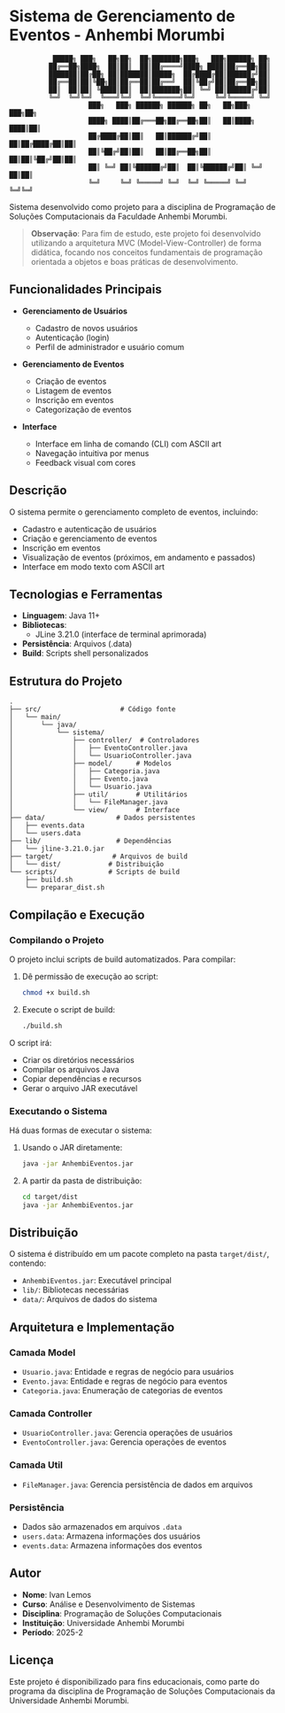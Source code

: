 # Sistema de Gerenciamento de Eventos - Anhembi Morumbi

```
           █████╗ ███╗   ██╗██╗  ██╗███████╗███╗   ███╗██████╗ ██╗
          ██╔══██╗████╗  ██║██║  ██║██╔════╝████╗ ████║██╔══██╗██║
          ███████║██╔██╗ ██║███████║█████╗  ██╔████╔██║██████╔╝██║
          ██╔══██║██║╚██╗██║██╔══██║██╔══╝  ██║╚██╔╝██║██╔══██╗██║
          ██║  ██║██║ ╚████║██║  ██║███████╗██║ ╚═╝ ██║██████╔╝██║
          ╚═╝  ╚═╝╚═╝  ╚═══╝╚═╝  ╚═╝╚══════╝╚═╝     ╚═╝╚═════╝ ╚═╝
                    ███╗   ███╗ ██████╗ ██████╗ ██╗   ██╗███╗   ███╗██╗
                    ████╗ ████║██╔═══██╗██╔══██╗██║   ██║████╗ ████║██║
                    ██╔████╔██║██║   ██║██████╔╝██║   ██║██╔████╔██║██║
                    ██║╚██╔╝██║██║   ██║██╔══██╗██║   ██║██║╚██╔╝██║██║
                    ██║ ╚═╝ ██║╚██████╔╝██║  ██║╚██████╔╝██║ ╚═╝ ██║██║
                    ╚═╝     ╚═╝ ╚═════╝ ╚═╝  ╚═╝ ╚═════╝ ╚═╝     ╚═╝╚═╝
```

Sistema desenvolvido como projeto para a disciplina de Programação de Soluções Computacionais da Faculdade Anhembi Morumbi.

> **Observação**: Para fim de estudo, este projeto foi desenvolvido utilizando a arquitetura MVC (Model-View-Controller) de forma didática, focando nos conceitos fundamentais de programação orientada a objetos e boas práticas de desenvolvimento.

## Funcionalidades Principais

- **Gerenciamento de Usuários**
  - Cadastro de novos usuários
  - Autenticação (login)
  - Perfil de administrador e usuário comum

- **Gerenciamento de Eventos**
  - Criação de eventos
  - Listagem de eventos
  - Inscrição em eventos
  - Categorização de eventos

- **Interface**
  - Interface em linha de comando (CLI) com ASCII art
  - Navegação intuitiva por menus
  - Feedback visual com cores

## Descrição

O sistema permite o gerenciamento completo de eventos, incluindo:
- Cadastro e autenticação de usuários
- Criação e gerenciamento de eventos
- Inscrição em eventos
- Visualização de eventos (próximos, em andamento e passados)
- Interface em modo texto com ASCII art

## Tecnologias e Ferramentas

- **Linguagem**: Java 11+
- **Bibliotecas**:
  - JLine 3.21.0 (interface de terminal aprimorada)
- **Persistência**: Arquivos (.data)
- **Build**: Scripts shell personalizados

## Estrutura do Projeto

```
.
├── src/                    # Código fonte
│   └── main/
│       └── java/
│           └── sistema/
│               ├── controller/  # Controladores
│               │   ├── EventoController.java
│               │   └── UsuarioController.java
│               ├── model/      # Modelos
│               │   ├── Categoria.java
│               │   ├── Evento.java
│               │   └── Usuario.java
│               ├── util/       # Utilitários
│               │   └── FileManager.java
│               └── view/       # Interface
├── data/                  # Dados persistentes
│   ├── events.data
│   └── users.data
├── lib/                   # Dependências
│   └── jline-3.21.0.jar
├── target/               # Arquivos de build
│   └── dist/            # Distribuição
└── scripts/             # Scripts de build
    ├── build.sh
    └── preparar_dist.sh
```

## Compilação e Execução

### Compilando o Projeto

O projeto inclui scripts de build automatizados. Para compilar:

1. Dê permissão de execução ao script:
   ```bash
   chmod +x build.sh
   ```

2. Execute o script de build:
   ```bash
   ./build.sh
   ```

O script irá:
- Criar os diretórios necessários
- Compilar os arquivos Java
- Copiar dependências e recursos
- Gerar o arquivo JAR executável

### Executando o Sistema

Há duas formas de executar o sistema:

1. Usando o JAR diretamente:
   ```bash
   java -jar AnhembiEventos.jar
   ```

2. A partir da pasta de distribuição:
   ```bash
   cd target/dist
   java -jar AnhembiEventos.jar
   ```

## Distribuição

O sistema é distribuído em um pacote completo na pasta `target/dist/`, contendo:
- `AnhembiEventos.jar`: Executável principal
- `lib/`: Bibliotecas necessárias
- `data/`: Arquivos de dados do sistema

## Arquitetura e Implementação

### Camada Model
- `Usuario.java`: Entidade e regras de negócio para usuários
- `Evento.java`: Entidade e regras de negócio para eventos
- `Categoria.java`: Enumeração de categorias de eventos

### Camada Controller
- `UsuarioController.java`: Gerencia operações de usuários
- `EventoController.java`: Gerencia operações de eventos

### Camada Util
- `FileManager.java`: Gerencia persistência de dados em arquivos

### Persistência
- Dados são armazenados em arquivos `.data`
- `users.data`: Armazena informações dos usuários
- `events.data`: Armazena informações dos eventos

## Autor

- **Nome**: Ivan Lemos
- **Curso**: Análise e Desenvolvimento de Sistemas
- **Disciplina**: Programação de Soluções Computacionais
- **Instituição**: Universidade Anhembi Morumbi
- **Período**: 2025-2

## Licença

Este projeto é disponibilizado para fins educacionais, como parte do programa da disciplina de Programação de Soluções Computacionais da Universidade Anhembi Morumbi.
